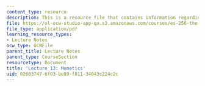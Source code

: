 ```yaml
---
content_type: resource
description: This is a resource file that contains information regarding lecture 13.
file: https://ol-ocw-studio-app-qa.s3.amazonaws.com/courses/es-256-the-coming-years-spring-2008/026037476f03be99f81134043c224c2c_MITES_256S08_Lec13.pdf
file_type: application/pdf
learning_resource_types:
- Lecture Notes
ocw_type: OCWFile
parent_title: Lecture Notes
parent_type: CourseSection
resourcetype: Document
title: 'Lecture 13: Memetics'
uid: 02603747-6f03-be99-f811-34043c224c2c
---
```


